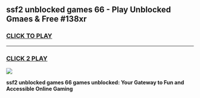 
## ssf2 unblocked games 66 - Play Unblocked Gmaes & Free #138xr
<h3>
<a href="https://news.freeplayer.one?title=ssf2_unblocked_games_66&ref=03M">CLICK TO PLAY</a></h3>
<hr>

<h3>
<a href="https://news.freeplayer.one?title=ssf2_unblocked_games_66&ref=03M">CLICK 2 PLAY</a>
  
</h3>

<a href="https://news.freeplayer.one?title=ssf2_unblocked_games_66&ref=03M"><img src="https://clearcache.store/games.png"></a>


**ssf2 unblocked games 66 games unblocked: Your Gateway to Fun and Accessible Online Gaming**
